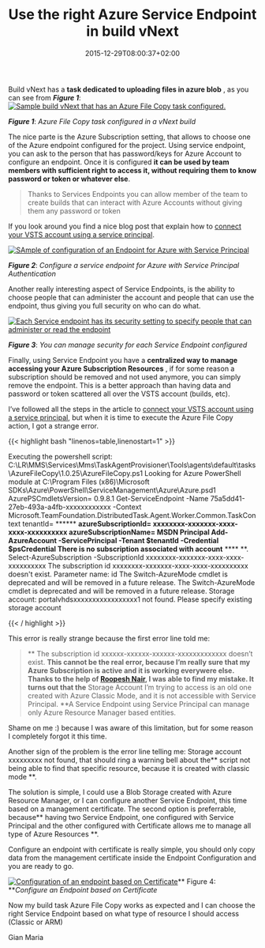 ﻿---
title: "Use the right Azure Service Endpoint in build vNext"
description: ""
date: 2015-12-29T08:00:37+02:00
draft: false
tags: [Azure,build,VSTS]
categories: [Azure]
---
Build vNext has a  **task dedicated to uploading files in azure blob** , as you can see from  ***Figure 1***: [![Sample build vNext that has an Azure File Copy task configured.](http://www.codewrecks.com/blog/wp-content/uploads/2015/12/image_thumb2.png)](http://www.codewrecks.com/blog/wp-content/uploads/2015/12/image2.png)

 ***Figure 1***: *Azure File Copy task configured in a vNext build*

The nice parte is the Azure Subscription setting, that allows to choose one of the Azure endpoint configured for the project. Using service endpoint, you can ask to the person that has password/keys for Azure Account to configure an endpoint. Once it is configured  **it can be used by team members with sufficient right to access it, without requiring them to know password or token or whatever else**.

> Thanks to Services Endpoints you can allow member of the team to create builds that can interact with Azure Accounts without giving them any password or token

If you look around you find a nice blog post that explain how to [connect your VSTS account using a service principal](http://blogs.msdn.com/b/visualstudioalm/archive/2015/10/04/automating-azure-resource-group-deployment-using-a-service-principal-in-visual-studio-online-build-release-management.aspx).

[![SAmple of configuration of an Endpoint for Azure with Service Principal](http://www.codewrecks.com/blog/wp-content/uploads/2015/12/image_thumb3.png "configure a service principal endpoint")](http://www.codewrecks.com/blog/wp-content/uploads/2015/12/image3.png)

 ***Figure 2***: *Configure a service endpoint for Azure with Service Principal Authentication*

Another really interesting aspect of Service Endpoints, is the ability to choose people that can administer the account and people that can use the endpoint, thus giving you full security on who can do what.

[![Each Service endpoint has its security setting to specify people that can administer or read the endpoint](http://www.codewrecks.com/blog/wp-content/uploads/2015/12/image_thumb4.png "You can manage security for each Service Endpoint configured")](http://www.codewrecks.com/blog/wp-content/uploads/2015/12/image4.png)

 ***Figure 3***: *You can manage security for each Service Endpoint configured*

Finally, using Service Endpoint you have a **centralized way to manage accessing your Azure Subscription Resources** , if for some reason a subscription should be removed and not used anymore, you can simply remove the endpoint. This is a better approach than having data and password or token scattered all over the VSTS account (builds, etc).

I’ve followed all the steps in the article to [connect your VSTS account using a service principal](http://blogs.msdn.com/b/visualstudioalm/archive/2015/10/04/automating-azure-resource-group-deployment-using-a-service-principal-in-visual-studio-online-build-release-management.aspx), but when it is time to execute the Azure File Copy action, I got a strange error.

{{< highlight bash "linenos=table,linenostart=1" >}}


Executing the powershell script: C:\LR\MMS\Services\Mms\TaskAgentProvisioner\Tools\agents\default\tasks\AzureFileCopy\1.0.25\AzureFileCopy.ps1
Looking for Azure PowerShell module at C:\Program Files (x86)\Microsoft SDKs\Azure\PowerShell\ServiceManagement\Azure\Azure.psd1
AzurePSCmdletsVersion= 0.9.8.1
Get-ServiceEndpoint -Name 75a5dd41-27eb-493a-a4fb-xxxxxxxxxxxx -Context Microsoft.TeamFoundation.DistributedTask.Agent.Worker.Common.TaskContext
tenantId= ****** **azureSubscriptionId= xxxxxxxx-xxxxxxx-xxxx-xxxx-xxxxxxxxxx
azureSubscriptionName= MSDN Principal
Add-AzureAccount -ServicePrincipal -Tenant $tenantId -Credential $psCredential
There is no subscription associated with account** **** **.
Select-AzureSubscription -SubscriptionId xxxxxxxx-xxxxxxx-xxxx-xxxx-xxxxxxxxxx
The subscription id xxxxxxxx-xxxxxxx-xxxx-xxxx-xxxxxxxxxx doesn't exist.
Parameter name: id
The Switch-AzureMode cmdlet is deprecated and will be removed in a future release.
The Switch-AzureMode cmdlet is deprecated and will be removed in a future release.
Storage account: portalvhdsxxxxxxxxxxxxxxxxx1 not found. Please specify existing storage account

{{< / highlight >}}

This error is really strange because the first error line told me:

>** The subscription id xxxxxx-xxxxxx-xxxxxx-xxxxxxxxxxxxx doesn’t exist. **This cannot be the real error, because I’m really sure that my Azure Subscription is active and it is working everywere else. Thanks to the help of [Roopesh Nair](https://social.msdn.microsoft.com/profile/roopesh%20nair/), I was able to find my mistake. It turns out that the** Storage Account I’m trying to access is an old one created with Azure Classic Mode, and it is not accessible with Service Principal.  **A Service Endpoint using Service Principal can manage only Azure Resource Manager based entities.

Shame on me :) because I was aware of this limitation, but for some reason I completely forgot it this time.

Another sign of the problem is the error line telling me: Storage account xxxxxxxxx not found, that should ring a warning bell about the** script not being able to find that specific resource, because it is created with classic mode **.

The solution is simple, I could use a Blob Storage created with Azure Resource Manager, or I can configure another Service Endpoint, this time based on a management certificate. The second option is preferrable, because** having two Service Endpoint, one configured with Service Principal and the other configured with Certificate allows me to manage all type of Azure Resources **.

Configure an endpoint with certificate is really simple, you should only copy data from the management certificate inside the Endpoint Configuration and you are ready to go.

[![Configuration of an endpoint based on Certificate](http://www.codewrecks.com/blog/wp-content/uploads/2015/12/image_thumb5.png "Configuration of an endpoint based on Certificate")](http://www.codewrecks.com/blog/wp-content/uploads/2015/12/image5.png)** Figure 4: ***Configure an Endpoint based on Certificate*

Now my build task Azure File Copy works as expected and I can choose the right Service Endpoint based on what type of resource I should access (Classic or ARM)

Gian Maria
